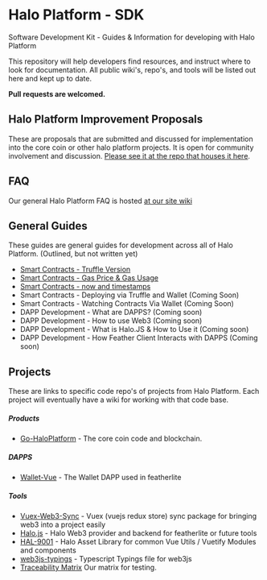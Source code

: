 # Halo Platform - SDK
Software Development Kit - Guides & Information for developing with Halo Platform

This repository will help developers find resources, and instruct where to look for documentation. All public wiki's, repo's, and tools will be listed out here and kept up to date. 

**Pull requests are welcomed.**

## Halo Platform Improvement Proposals

These are proposals that are submitted and discussed for implementation into the core coin or other halo platform projects. It is open for community involvement and discussion. [Please see it at the repo that houses it here](https://github.com/haloplatform/hpip).

## FAQ

Our general Halo Platform FAQ is hosted [at our site wiki](https://wiki.haloplatform.tech/FAQ)


## General Guides
These guides are general guides for development across all of Halo Platform. (Outlined, but not written yet)

- [Smart Contracts - Truffle Version](Guides/smart-contracts-truffle-version.md)
- [Smart Contracts - Gas Price & Gas Usage](Guides/smart-contracts-gas-price.md)
- [Smart Contracts - now and timestamps](Guides/smart-contracts-now.md)
- Smart Contracts - Deploying via Truffle and Wallet (Coming Soon)
- Smart Contracts - Watching Contracts Via Wallet (Coming Soon)
- DAPP Development - What are DAPPS? (Coming soon)
- DAPP Development - How to use Web3 (Coming soon)
- DAPP Development - What is Halo.JS & How to Use it (Coming soon)
- DAPP Development - How Feather Client Interacts with DAPPS (Coming soon)

## Projects
These are links to specific code repo's of projects from Halo Platform. Each project will eventually have a wiki for working with that code base.


##### Products

- [Go-HaloPlatform](https://github.com/haloplatform/go-haloplatform) - The core coin code and blockchain.

##### DAPPS
- [Wallet-Vue](https://github.com/haloplatform/dapp-wallet-vue) - The Wallet DAPP used in featherlite

##### Tools

- [Vuex-Web3-Sync](https://github.com/haloplatform/vuex-web3-sync) - Vuex (vuejs redux store) sync package for bringing web3 into a project easily
- [Halo.js](https://github.com/haloplatform/halo.js) - Halo Web3 provider and backend for featherlite or future tools
- [HAL-9001](https://github.com/haloplatform/hal-9001) - Halo Asset Library for common Vue Utils / Vuetify Modules and components
- [web3js-typings](https://github.com/haloplatform/web3js-typings) - Typescript Typings file for web3js
- [Traceability Matrix](https://docs.google.com/spreadsheets/d/18XTBL97c7PfOTBpe1n5PnqkePHCSscnaf8TUFxN2ZXU/edit#gid=0) Our matrix for testing.
